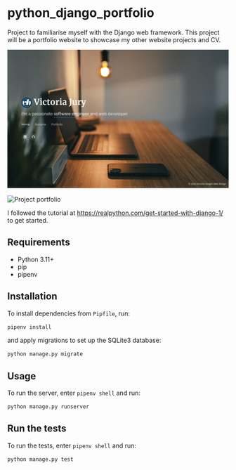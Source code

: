 # python_django_portfolio

Project to familiarise myself with the Django web framework. This project will be a portfolio website to showcase my other website projects and CV.

![Homepage](./docs/screenshot_1.png)

![Project portfolio](./docs/screenshot_2.png)

I followed the tutorial at <https://realpython.com/get-started-with-django-1/> to get started.

## Requirements

- Python 3.11+
- pip
- pipenv

## Installation

To install dependencies from `Pipfile`, run:

```bash
pipenv install
```

and apply migrations to set up the SQLite3 database:

```bash
python manage.py migrate
```

## Usage

To run the server, enter `pipenv shell` and run:

```bash
python manage.py runserver
```

## Run the tests

To run the tests, enter `pipenv shell` and run:

```bash
python manage.py test
```
